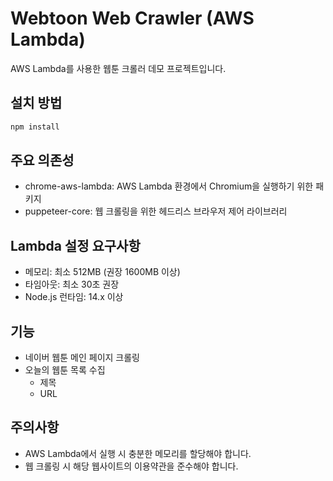 # Webtoon Web Crawler (AWS Lambda)

AWS Lambda를 사용한 웹툰 크롤러 데모 프로젝트입니다.

## 설치 방법

```bash
npm install
```

## 주요 의존성

- chrome-aws-lambda: AWS Lambda 환경에서 Chromium을 실행하기 위한 패키지
- puppeteer-core: 웹 크롤링을 위한 헤드리스 브라우저 제어 라이브러리

## Lambda 설정 요구사항

- 메모리: 최소 512MB (권장 1600MB 이상)
- 타임아웃: 최소 30초 권장
- Node.js 런타임: 14.x 이상

## 기능

- 네이버 웹툰 메인 페이지 크롤링
- 오늘의 웹툰 목록 수집
  - 제목
  - URL

## 주의사항

- AWS Lambda에서 실행 시 충분한 메모리를 할당해야 합니다.
- 웹 크롤링 시 해당 웹사이트의 이용약관을 준수해야 합니다. 